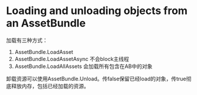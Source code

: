 # Loading and unloading objects from an AssetBundle
加载有三种方式：
1. AssetBundle.LoadAsset
2. AssetBundle.LoadAssetAsync 不会block主线程
3. AssetBundle.LoadAllAssets 会加载所有包含在AB中的对象

卸载资源可以使用AssetBundle.Unload。传false保留已经load的对象，传true彻底释放内存，包括已经加载的资源。


